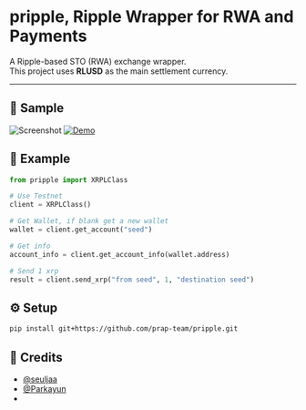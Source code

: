 # pripple, Ripple Wrapper for RWA and Payments

A Ripple-based STO (RWA) exchange wrapper.  
This project uses **RLUSD** as the main settlement currency.  

---

## 🧪 Sample

![Screenshot](https://drive.google.com/uc?id=1uWDGS8EQHO1kCrrBxwQ1WVCBWgOZBIAU)
[![Demo](https://drive.google.com/uc?id=1uWDGS8EQHO1kCrrBxwQ1WVCBWgOZBIAU)](https://drive.google.com/uc?id=1uWDGS8EQHO1kCrrBxwQ1WVCBWgOZBIAU)


## 🚀 Example

```python
from pripple import XRPLClass

# Use Testnet
client = XRPLClass()

# Get Wallet, if blank get a new wallet
wallet = client.get_account("seed")

# Get info
account_info = client.get_account_info(wallet.address)

# Send 1 xrp
result = client.send_xrp("from seed", 1, "destination seed")

```

## ⚙️ Setup
```bash
pip install git+https://github.com/prap-team/pripple.git
```

## 🙏 Credits
  
- [@seuljaa](https://github.com/seuljaa)  
- [@Parkayun](https://github.com/Parkayun)
- 
